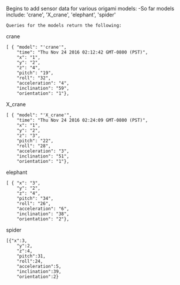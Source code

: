 Begins to add sensor data for various origami models:
	-So far models include: 'crane', 'X_crane', 'elephant', 'spider'

	Queries for the models return the following:

crane
```
[ { "model": "'crane'",
    "time": "Thu Nov 24 2016 02:12:42 GMT-0800 (PST)",
    "x": "1",
    "y": "2",
    "z": "4",
    "pitch": "19",
    "roll": "32",
    "acceleration": "4",
    "inclination": "59",
    "orientation": "1"},
```

X_crane
```
[ { "model": "'X_crane'",
    "time": "Thu Nov 24 2016 02:24:09 GMT-0800 (PST)",
    "x": "1",
    "y": "2",
    "z": "3",
    "pitch": "22",
    "roll": "28",
    "acceleration": "3",
    "inclination": "51",
    "orientation": "1"},
```

elephant
```
[ { "x": "3",
    "y": "2",
    "z": "4",
    "pitch": "34",
    "roll": "26",
    "acceleration": "6",
    "inclination": "38",
    "orientation": "2"},
```

spider
```
[{"x":3,
	"y":2,
	"z":4,
	"pitch":31,
	"roll":24,
	"acceleration":5,
	"inclination":39,
	"orientation":2}
```

